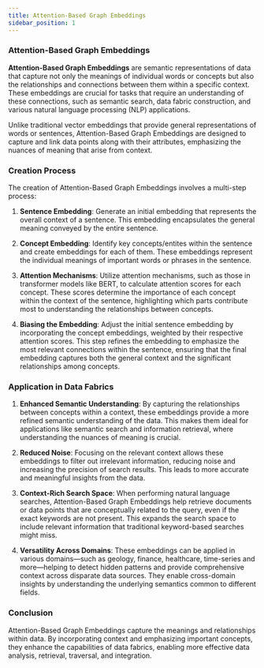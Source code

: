 ```yaml
---
title: Attention-Based Graph Embeddings
sidebar_position: 1
---
```



### Attention-Based Graph Embeddings

**Attention-Based Graph Embeddings**  are semantic representations of data that capture not only the meanings of individual words or concepts but also the relationships and connections between them within a specific context. These embeddings are crucial for tasks that require an understanding of these connections, such as semantic search, data fabric construction, and various natural language processing (NLP) applications.

Unlike traditional vector embeddings that provide general representations of words or sentences, Attention-Based Graph Embeddings are designed to capture and link data points along with their attributes, emphasizing the nuances of meaning that arise from context. 


### Creation Process

The creation of Attention-Based Graph Embeddings involves a multi-step process:

1. **Sentence Embedding**: Generate an initial embedding that represents the overall context of a sentence. This embedding encapsulates the general meaning conveyed by the entire sentence.

2. **Concept Embedding**: Identify key concepts/entites within the sentence and create embeddings for each of them. These embeddings represent the individual meanings of important words or phrases in the sentence.

3. **Attention Mechanisms**:  Utilize attention mechanisms, such as those in transformer models like BERT, to calculate attention scores for each concept. These scores determine the importance of each concept within the context of the sentence, highlighting which parts contribute most to understanding the relationships between concepts.

4. **Biasing the Embedding**: Adjust the initial sentence embedding by incorporating the concept embeddings, weighted by their respective attention scores. This step refines the embedding to emphasize the most relevant connections within the sentence, ensuring that the final embedding captures both the general context and the significant relationships among concepts.

### Application in Data Fabrics

1. **Enhanced Semantic Understanding**: 
   By capturing the relationships between concepts within a context, these embeddings provide a more refined semantic understanding of the data. This makes them ideal for applications like semantic search and information retrieval, where understanding the nuances of meaning is crucial.

2. **Reduced Noise**: 
   Focusing on the relevant context allows these embeddings to filter out irrelevant information, reducing noise and increasing the precision of search results. This leads to more accurate and meaningful insights from the data.
  
3. **Context-Rich Search Space**:
   When performing natural language searches, Attention-Based Graph Embeddings help retrieve documents or data points that are conceptually related to the query, even if the exact keywords are not present. This expands the search space to include relevant information that traditional keyword-based searches might miss.
  
4. **Versatility Across Domains**:
   These embeddings can be applied in various domains—such as geology, finance, healthcare, time-series and more—helping to detect hidden patterns and provide comprehensive context across disparate data sources. They enable cross-domain insights by understanding the underlying semantics common to different fields.



### Conclusion
   
   Attention-Based Graph Embeddings capture the meanings and relationships within data. By incorporating context and emphasizing important concepts, they enhance the capabilities of data fabrics, enabling more effective data analysis, retrieval, traversal, and integration.